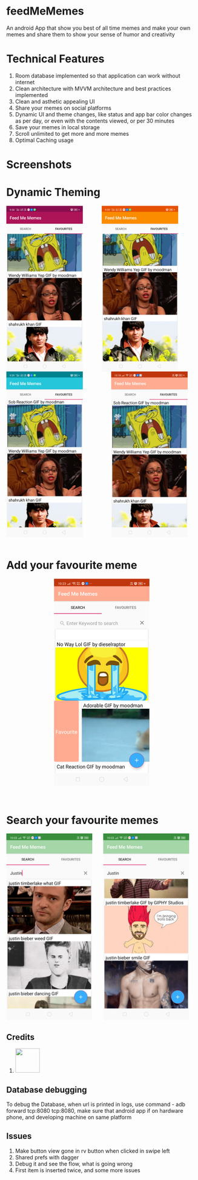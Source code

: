 # feedMeMemes
An android App that show you best of all time memes and make your own memes and share them to show your sense of humor and creativity

# Technical Features
1. Room database implemented so that application can work without internet
2. Clean architecture with MVVM architecture and best practices implemented
3. Clean and asthetic appealing UI
4. Share your memes on social platforms
5. Dynamic UI and theme changes, like status and app bar color changes as per day, or even with the contents viewed, or per 30 minutes
6. Save your memes in local storage
7. Scroll unlimited to get more and more memes
8. Optimal Caching usage 

# Screenshots
<h1>Dynamic Theming </h1>
<div style="display:flex;" >
<img src="screenshot/theme1.png" width="40%"/>
<img src="screenshot/theme2.png" style="margin-left:10%;" width="40%"/>
</div>

<div style="display:flex;" >
<img src="screenshot/theme3.png" width="40%"/>
<img src="screenshot/theme4.png" width="40%" style="margin-left:15%;"/>
</div>

<br>
<h1>Add your favourite meme</h1>
<p align="center">
<img src="screenshot/addtofav.png" width="50%"/>
</p>

<br>
<h1>Search your favourite memes </h1>
<img src="screenshot/search1.png" width="45%"/>
<img src="screenshot/search2.png" width="45%" style="margin-left:5%;"/>


## Credits
1. <img src="https://img.freepik.com/free-vector/colored-background-man-laughing_23-2147631736.jpg?size=338&ext=jpg" height="64px" width="64px">


## Database debugging
To debug the Database, when url is printed  in logs, use command - adb forward tcp:8080 tcp:8080, make sure that android app if on hardware phone, and developing machine on same platform

## Issues
1. Make button view gone in rv button when clicked in swipe left
6. Shared prefs with dagger
10. Debug it and see the flow, what is going wrong
11. First item is inserted twice, and some more issues
